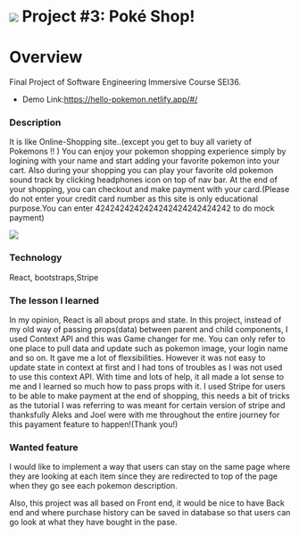 # ![](https://ga-dash.s3.amazonaws.com/production/assets/logo-9f88ae6c9c3871690e33280fcf557f33.png) Project #3: Poké Shop!
# Overview
Final Project of Software Engineering Immersive Course SEI36.
 - Demo Link:https://hello-pokemon.netlify.app/#/

 ### Description
 It is like Online-Shopping site..(except you get to buy all variety of Pokemons !! )
 You can enjoy your pokemon shopping experience simply by logining with your name and start adding your favorite pokemon into your cart. Also during your shopping you can play your favorite old pokemon sound track by clicking headphones icon on top of nav bar.
 At the end of your shopping, you can checkout and make payment with your card.(Please do not enter your credit card number as this site is only educational purpose.You can enter 4242424242424242424242424242 to do mock payment)

 ![](test.gif)

### Technology 
React, bootstraps,Stripe


### The lesson I learned
In my opinion, React is all about props and state.
In this project, instead of my old way of passing props(data) between parent and child components, I used Context API and this was Game changer for me. You can only refer to one place to pull data and update such as pokemon image, your login name and so on. It gave me a lot of flexsibilities. However it was not easy to update state in context at first and I had tons of troubles as I was not used to use this context API. With time and lots of help, it all made a lot sense to me and I learned so much how to pass props with it. I used Stripe for users to be able to make payment at the end of shopping, this needs a bit of tricks as the tutorial I was referring to was meant for certain version of stripe and thanksfully Aleks and Joel were with me throughout the entire journey for this payament feature to happen!(Thank you!)

### Wanted feature
I would like to implement a way that users can stay on the same page where they are looking at each item since they are redirected to top of the page when they go see each pokemon description.

Also, this project was all based on Front end, it would be nice to have Back end and where purchase history can be saved in database so that users can go look at what they have bought in the pase.








